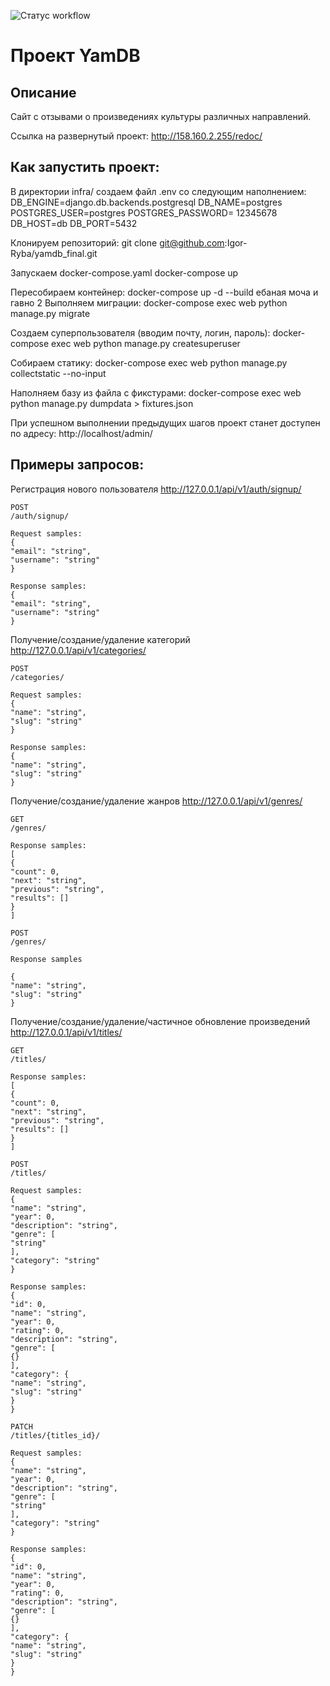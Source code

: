 ![Cтатус workflow](https://github.com/Igor-Ryba/yamdb_final/actions/workflows/yamdb_workflow.yml/badge.svg)

# Проект YamDB
## **Описание**

Сайт с отзывами о произведениях культуры различных направлений.

Ссылка на развернутый проект:
http://158.160.2.255/redoc/

## **Как запустить проект:**

В директории infra/ создаем файл .env со следующим наполнением:
DB_ENGINE=django.db.backends.postgresql
DB_NAME=postgres 
POSTGRES_USER=postgres
POSTGRES_PASSWORD= 12345678
DB_HOST=db
DB_PORT=5432

Клонируем репозиторий:
git clone git@github.com:Igor-Ryba/yamdb_final.git

Запускаем docker-compose.yaml
docker-compose up

Пересобираем контейнер:
docker-compose up -d --build
ебаная моча и гавно 2
Выполняем миграции:
docker-compose exec web python manage.py migrate

Создаем суперпользователя (вводим почту, логин, пароль):
docker-compose exec web python manage.py createsuperuser

Собираем статику:
docker-compose exec web python manage.py collectstatic --no-input

Наполняем базу из файла с фикстурами:
docker-compose exec web python manage.py dumpdata > fixtures.json

При успешном выполнении предыдущих шагов проект станет доступен по адресу:
http://localhost/admin/

## **Примеры запросов:**

Регистрация нового пользователя http://127.0.0.1/api/v1/auth/signup/
```
POST
/auth/signup/

Request samples:
{
"email": "string",
"username": "string"
}

Response samples:
{
"email": "string",
"username": "string"
}
```
Получение/создание/удаление категорий http://127.0.0.1/api/v1/categories/
```
POST
/categories/

Request samples:
{
"name": "string",
"slug": "string"
}

Response samples:
{
"name": "string",
"slug": "string"
}
```
Получение/создание/удаление жанров http://127.0.0.1/api/v1/genres/
```
GET
/genres/

Response samples:
[
{
"count": 0,
"next": "string",
"previous": "string",
"results": []
}
]

POST
/genres/

Response samples

{
"name": "string",
"slug": "string"
}
```
Получение/создание/удаление/частичное обновление произведений http://127.0.0.1/api/v1/titles/
```
GET
/titles/

Response samples:
[
{
"count": 0,
"next": "string",
"previous": "string",
"results": []
}
]

POST
/titles/

Request samples:
{
"name": "string",
"year": 0,
"description": "string",
"genre": [
"string"
],
"category": "string"
}

Response samples:
{
"id": 0,
"name": "string",
"year": 0,
"rating": 0,
"description": "string",
"genre": [
{}
],
"category": {
"name": "string",
"slug": "string"
}
}

PATCH
/titles/{titles_id}/

Request samples:
{
"name": "string",
"year": 0,
"description": "string",
"genre": [
"string"
],
"category": "string"
}

Response samples:
{
"id": 0,
"name": "string",
"year": 0,
"rating": 0,
"description": "string",
"genre": [
{}
],
"category": {
"name": "string",
"slug": "string"
}
}
